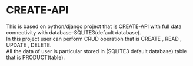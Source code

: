 <h1>CREATE-API</h1>
This is based on python/django project that is CREATE-API with full data connectivity with database-SQLITE3(default database).<BR>
In this project user can perform CRUD operation that is CREATE , READ , UPDATE , DELETE.<br>
All the data of user is particular stored in (SQLITE3 default database) table that is PRODUCT(table).<BR>

